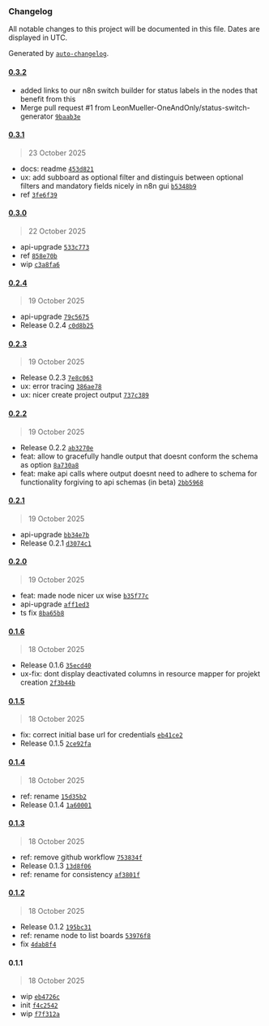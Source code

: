 ### Changelog

All notable changes to this project will be documented in this file. Dates are displayed in UTC.

Generated by [`auto-changelog`](https://github.com/CookPete/auto-changelog).

#### [0.3.2](https://github.com/LeonMueller-OneAndOnly/n8n-nodes-flowoffice/compare/0.3.1...0.3.2)

- added links to our n8n switch builder for status labels in the nodes that benefit from this
- Merge pull request #1 from LeonMueller-OneAndOnly/status-switch-generator [`9baab3e`](https://github.com/LeonMueller-OneAndOnly/n8n-nodes-flowoffice/commit/9baab3ed06212ff83d0add54410303803be79e6f)

#### [0.3.1](https://github.com/LeonMueller-OneAndOnly/n8n-nodes-flowoffice/compare/0.3.0...0.3.1)

> 23 October 2025

- docs: readme [`453d821`](https://github.com/LeonMueller-OneAndOnly/n8n-nodes-flowoffice/commit/453d821acdd17d7770a836245dff4dc4f9eb31b4)
- ux: add subboard as optional filter and distinguis between optional filters and mandatory fields nicely in n8n gui [`b5348b9`](https://github.com/LeonMueller-OneAndOnly/n8n-nodes-flowoffice/commit/b5348b9a8c1cccf9efc524ebf8b57419a38316c1)
- ref [`3fe6f39`](https://github.com/LeonMueller-OneAndOnly/n8n-nodes-flowoffice/commit/3fe6f39b6767e02e3a1be0db4e4aa34c9a5978fa)

#### [0.3.0](https://github.com/LeonMueller-OneAndOnly/n8n-nodes-flowoffice/compare/0.2.4...0.3.0)

> 22 October 2025

- api-upgrade [`533c773`](https://github.com/LeonMueller-OneAndOnly/n8n-nodes-flowoffice/commit/533c773e2dc1fa03211183bb25433ee491bbc8a9)
- ref [`858e70b`](https://github.com/LeonMueller-OneAndOnly/n8n-nodes-flowoffice/commit/858e70b3185980949e34b42d790249f9c2c5ce65)
- wip [`c3a8fa6`](https://github.com/LeonMueller-OneAndOnly/n8n-nodes-flowoffice/commit/c3a8fa6e4121fd9dea38110846808d4032ebcf05)

#### [0.2.4](https://github.com/LeonMueller-OneAndOnly/n8n-nodes-flowoffice/compare/0.2.3...0.2.4)

> 19 October 2025

- api-upgrade [`79c5675`](https://github.com/LeonMueller-OneAndOnly/n8n-nodes-flowoffice/commit/79c5675ce54759483efa396422b02a043325ccd0)
- Release 0.2.4 [`c0d8b25`](https://github.com/LeonMueller-OneAndOnly/n8n-nodes-flowoffice/commit/c0d8b255805bd0c85ed613829027d8a715a73685)

#### [0.2.3](https://github.com/LeonMueller-OneAndOnly/n8n-nodes-flowoffice/compare/0.2.2...0.2.3)

> 19 October 2025

- Release 0.2.3 [`7e8c063`](https://github.com/LeonMueller-OneAndOnly/n8n-nodes-flowoffice/commit/7e8c063759d9517d20f0fd862f154f15defb4a1d)
- ux: error tracing [`386ae78`](https://github.com/LeonMueller-OneAndOnly/n8n-nodes-flowoffice/commit/386ae78014c1c0e4a097b1691b3e212d69c8f00a)
- ux: nicer create project output [`737c389`](https://github.com/LeonMueller-OneAndOnly/n8n-nodes-flowoffice/commit/737c389028bf25614bcd528c9f565794dbdf32ad)

#### [0.2.2](https://github.com/LeonMueller-OneAndOnly/n8n-nodes-flowoffice/compare/0.2.1...0.2.2)

> 19 October 2025

- Release 0.2.2 [`ab3270e`](https://github.com/LeonMueller-OneAndOnly/n8n-nodes-flowoffice/commit/ab3270ecc57fe32c38cf6ee5e7ee007e5a5c5d2b)
- feat: allow to gracefully handle output that doesnt conform the schema as option [`8a730a8`](https://github.com/LeonMueller-OneAndOnly/n8n-nodes-flowoffice/commit/8a730a8cf4b843d31698298268e161a1194ed18e)
- feat: make api calls where output doesnt need to adhere to schema for functionality forgiving to api schemas (in beta) [`2bb5968`](https://github.com/LeonMueller-OneAndOnly/n8n-nodes-flowoffice/commit/2bb59688ad31f63826fed7d1def440a348bb41db)

#### [0.2.1](https://github.com/LeonMueller-OneAndOnly/n8n-nodes-flowoffice/compare/0.2.0...0.2.1)

> 19 October 2025

- api-upgrade [`bb34e7b`](https://github.com/LeonMueller-OneAndOnly/n8n-nodes-flowoffice/commit/bb34e7b16d9856e395b1d87aaabb4c9835853901)
- Release 0.2.1 [`d3074c1`](https://github.com/LeonMueller-OneAndOnly/n8n-nodes-flowoffice/commit/d3074c142e38d6fd2dc174e0162bfe4bc1b249dd)

#### [0.2.0](https://github.com/LeonMueller-OneAndOnly/n8n-nodes-flowoffice/compare/0.1.6...0.2.0)

> 19 October 2025

- feat: made node nicer ux wise [`b35f77c`](https://github.com/LeonMueller-OneAndOnly/n8n-nodes-flowoffice/commit/b35f77c6b60409ed53779b316ab935783a8ab421)
- api-upgrade [`aff1ed3`](https://github.com/LeonMueller-OneAndOnly/n8n-nodes-flowoffice/commit/aff1ed38470c35d04c1c8b16f48b13a433039b51)
- ts fix [`8ba65b8`](https://github.com/LeonMueller-OneAndOnly/n8n-nodes-flowoffice/commit/8ba65b8ab8b9b91881722367c3d45851960f849d)

#### [0.1.6](https://github.com/LeonMueller-OneAndOnly/n8n-nodes-flowoffice/compare/0.1.5...0.1.6)

> 18 October 2025

- Release 0.1.6 [`35ecd40`](https://github.com/LeonMueller-OneAndOnly/n8n-nodes-flowoffice/commit/35ecd40a3249b6be0b96b47c0101e6c02d71c6e6)
- ux-fix: dont display deactivated columns in resource mapper for projekt creation [`2f3b44b`](https://github.com/LeonMueller-OneAndOnly/n8n-nodes-flowoffice/commit/2f3b44b4e377051fde92b442fadd46f2265870f5)

#### [0.1.5](https://github.com/LeonMueller-OneAndOnly/n8n-nodes-flowoffice/compare/0.1.4...0.1.5)

> 18 October 2025

- fix: correct initial base url for credentials [`eb41ce2`](https://github.com/LeonMueller-OneAndOnly/n8n-nodes-flowoffice/commit/eb41ce212a85a958aaef6c28191ed27c1768909e)
- Release 0.1.5 [`2ce92fa`](https://github.com/LeonMueller-OneAndOnly/n8n-nodes-flowoffice/commit/2ce92fa09073896fd07b39f334336ce5d4b58b28)

#### [0.1.4](https://github.com/LeonMueller-OneAndOnly/n8n-nodes-flowoffice/compare/0.1.3...0.1.4)

> 18 October 2025

- ref: rename [`15d35b2`](https://github.com/LeonMueller-OneAndOnly/n8n-nodes-flowoffice/commit/15d35b207b38ee1618d54c092cc3b22a2c76e38b)
- Release 0.1.4 [`1a60001`](https://github.com/LeonMueller-OneAndOnly/n8n-nodes-flowoffice/commit/1a6000185eeca4fcf9536d41e6a48c2d1bbc51ed)

#### [0.1.3](https://github.com/LeonMueller-OneAndOnly/n8n-nodes-flowoffice/compare/0.1.2...0.1.3)

> 18 October 2025

- ref: remove github workflow [`753834f`](https://github.com/LeonMueller-OneAndOnly/n8n-nodes-flowoffice/commit/753834f354cd294b9e3b99fcd3eec5876764305c)
- Release 0.1.3 [`13d8f06`](https://github.com/LeonMueller-OneAndOnly/n8n-nodes-flowoffice/commit/13d8f0690fa0ee9294e7ee63cecc6b06b2d23049)
- ref: rename for consistency [`af3801f`](https://github.com/LeonMueller-OneAndOnly/n8n-nodes-flowoffice/commit/af3801f2ff5610cc7abba9aefc6d4cf538b03b3b)

#### [0.1.2](https://github.com/LeonMueller-OneAndOnly/n8n-nodes-flowoffice/compare/0.1.1...0.1.2)

> 18 October 2025

- Release 0.1.2 [`195bc31`](https://github.com/LeonMueller-OneAndOnly/n8n-nodes-flowoffice/commit/195bc31bcdf9635b443098ee75c31bdf29825849)
- ref: rename node to list boards [`53976f8`](https://github.com/LeonMueller-OneAndOnly/n8n-nodes-flowoffice/commit/53976f8e625b00235d8d563edb1d9ad4f5fc3acc)
- fix [`4dab8f4`](https://github.com/LeonMueller-OneAndOnly/n8n-nodes-flowoffice/commit/4dab8f403867ebe192145e7fd671eb3bfc3f4978)

#### 0.1.1

> 18 October 2025

- wip [`eb4726c`](https://github.com/LeonMueller-OneAndOnly/n8n-nodes-flowoffice/commit/eb4726c02d71f091723c62c82483f5813785c951)
- init [`f4c2542`](https://github.com/LeonMueller-OneAndOnly/n8n-nodes-flowoffice/commit/f4c2542ea4dd6db5a22d47ca64a401fce205f163)
- wip [`f7f312a`](https://github.com/LeonMueller-OneAndOnly/n8n-nodes-flowoffice/commit/f7f312ae2ff9c4700bc2169ef07711c10dc15d69)
